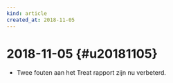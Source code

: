 ```yaml
---
kind: article
created_at: 2018-11-05
---
```


# 2018-11-05 {#u20181105}

* Twee fouten aan het Treat rapport zijn nu verbeterd.

